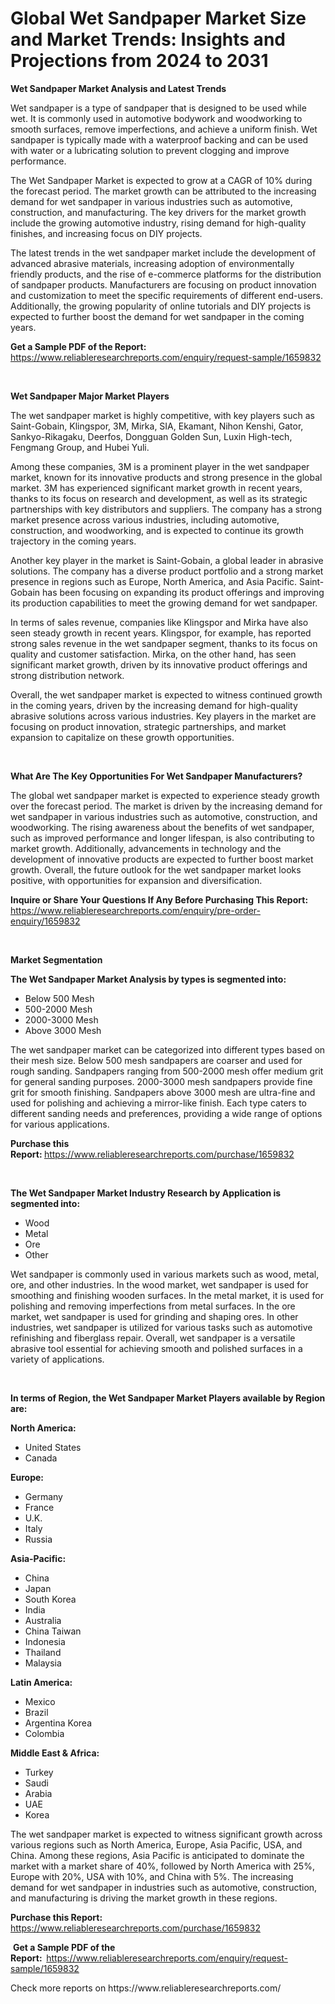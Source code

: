 <p><h1>Global Wet Sandpaper Market Size and Market Trends: Insights and Projections from 2024 to 2031</h1></p><p><strong>Wet Sandpaper Market Analysis and Latest Trends</strong></p>
<p><p>Wet sandpaper is a type of sandpaper that is designed to be used while wet. It is commonly used in automotive bodywork and woodworking to smooth surfaces, remove imperfections, and achieve a uniform finish. Wet sandpaper is typically made with a waterproof backing and can be used with water or a lubricating solution to prevent clogging and improve performance.</p><p>The Wet Sandpaper Market is expected to grow at a CAGR of 10% during the forecast period. The market growth can be attributed to the increasing demand for wet sandpaper in various industries such as automotive, construction, and manufacturing. The key drivers for the market growth include the growing automotive industry, rising demand for high-quality finishes, and increasing focus on DIY projects.</p><p>The latest trends in the wet sandpaper market include the development of advanced abrasive materials, increasing adoption of environmentally friendly products, and the rise of e-commerce platforms for the distribution of sandpaper products. Manufacturers are focusing on product innovation and customization to meet the specific requirements of different end-users. Additionally, the growing popularity of online tutorials and DIY projects is expected to further boost the demand for wet sandpaper in the coming years.</p></p>
<p><strong>Get a Sample PDF of the Report:&nbsp;</strong> <a href="https://www.reliableresearchreports.com/enquiry/request-sample/1659832">https://www.reliableresearchreports.com/enquiry/request-sample/1659832</a></p>
<p>&nbsp;</p>
<p><strong>Wet Sandpaper Major Market Players</strong></p>
<p><p>The wet sandpaper market is highly competitive, with key players such as Saint-Gobain, Klingspor, 3M, Mirka, SIA, Ekamant, Nihon Kenshi, Gator, Sankyo-Rikagaku, Deerfos, Dongguan Golden Sun, Luxin High-tech, Fengmang Group, and Hubei Yuli. </p><p>Among these companies, 3M is a prominent player in the wet sandpaper market, known for its innovative products and strong presence in the global market. 3M has experienced significant market growth in recent years, thanks to its focus on research and development, as well as its strategic partnerships with key distributors and suppliers. The company has a strong market presence across various industries, including automotive, construction, and woodworking, and is expected to continue its growth trajectory in the coming years.</p><p>Another key player in the market is Saint-Gobain, a global leader in abrasive solutions. The company has a diverse product portfolio and a strong market presence in regions such as Europe, North America, and Asia Pacific. Saint-Gobain has been focusing on expanding its product offerings and improving its production capabilities to meet the growing demand for wet sandpaper.</p><p>In terms of sales revenue, companies like Klingspor and Mirka have also seen steady growth in recent years. Klingspor, for example, has reported strong sales revenue in the wet sandpaper segment, thanks to its focus on quality and customer satisfaction. Mirka, on the other hand, has seen significant market growth, driven by its innovative product offerings and strong distribution network.</p><p>Overall, the wet sandpaper market is expected to witness continued growth in the coming years, driven by the increasing demand for high-quality abrasive solutions across various industries. Key players in the market are focusing on product innovation, strategic partnerships, and market expansion to capitalize on these growth opportunities.</p></p>
<p>&nbsp;</p>
<p><strong>What Are The Key Opportunities For Wet Sandpaper Manufacturers?</strong></p>
<p><p>The global wet sandpaper market is expected to experience steady growth over the forecast period. The market is driven by the increasing demand for wet sandpaper in various industries such as automotive, construction, and woodworking. The rising awareness about the benefits of wet sandpaper, such as improved performance and longer lifespan, is also contributing to market growth. Additionally, advancements in technology and the development of innovative products are expected to further boost market growth. Overall, the future outlook for the wet sandpaper market looks positive, with opportunities for expansion and diversification.</p></p>
<p><strong>Inquire or Share Your Questions If Any Before Purchasing This Report:</strong> <a href="https://www.reliableresearchreports.com/enquiry/pre-order-enquiry/1659832">https://www.reliableresearchreports.com/enquiry/pre-order-enquiry/1659832</a></p>
<p>&nbsp;</p>
<p><strong>Market Segmentation</strong></p>
<p><strong>The Wet Sandpaper Market Analysis by types is segmented into:</strong></p>
<p><ul><li>Below 500 Mesh</li><li>500-2000 Mesh</li><li>2000-3000 Mesh</li><li>Above 3000 Mesh</li></ul></p>
<p><p>The wet sandpaper market can be categorized into different types based on their mesh size. Below 500 mesh sandpapers are coarser and used for rough sanding. Sandpapers ranging from 500-2000 mesh offer medium grit for general sanding purposes. 2000-3000 mesh sandpapers provide fine grit for smooth finishing. Sandpapers above 3000 mesh are ultra-fine and used for polishing and achieving a mirror-like finish. Each type caters to different sanding needs and preferences, providing a wide range of options for various applications.</p></p>
<p><strong>Purchase this Report:&nbsp;</strong><a href="https://www.reliableresearchreports.com/purchase/1659832">https://www.reliableresearchreports.com/purchase/1659832</a></p>
<p>&nbsp;</p>
<p><strong>The Wet Sandpaper Market Industry Research by Application is segmented into:</strong></p>
<p><ul><li>Wood</li><li>Metal</li><li>Ore</li><li>Other</li></ul></p>
<p><p>Wet sandpaper is commonly used in various markets such as wood, metal, ore, and other industries. In the wood market, wet sandpaper is used for smoothing and finishing wooden surfaces. In the metal market, it is used for polishing and removing imperfections from metal surfaces. In the ore market, wet sandpaper is used for grinding and shaping ores. In other industries, wet sandpaper is utilized for various tasks such as automotive refinishing and fiberglass repair. Overall, wet sandpaper is a versatile abrasive tool essential for achieving smooth and polished surfaces in a variety of applications.</p></p>
<p>&nbsp;</p>
<p><strong>In terms of Region, the Wet Sandpaper Market Players available by Region are:</strong></p>
<p>
    <p> <strong> North America: </strong>
        <ul>
            <li>United States</li>
            <li>Canada</li>
        </ul>
        </p> 
    <p> <strong> Europe: </strong>
        <ul>
            <li>Germany</li>
            <li>France</li>
            <li>U.K.</li>
            <li>Italy</li>
            <li>Russia</li>
        </ul>
        </p> 
    <p> <strong> Asia-Pacific: </strong>
        <ul>
            <li>China</li>
            <li>Japan</li>
            <li>South Korea</li>
            <li>India</li>
            <li>Australia</li>
            <li>China Taiwan</li>
            <li>Indonesia</li>
            <li>Thailand</li>
            <li>Malaysia</li>
        </ul>
        </p> 
    <p> <strong> Latin America: </strong>
        <ul>
            <li>Mexico</li>
            <li>Brazil</li>
            <li>Argentina Korea</li>
            <li>Colombia</li>
        </ul>
        </p> 
    <p> <strong> Middle East & Africa: </strong>
        <ul>
            <li>Turkey</li>
            <li>Saudi</li>
            <li>Arabia</li>
            <li>UAE</li>
            <li>Korea</li>
        </ul>
    </p>
    </p>
<p><p>The wet sandpaper market is expected to witness significant growth across various regions such as North America, Europe, Asia Pacific, USA, and China. Among these regions, Asia Pacific is anticipated to dominate the market with a market share of 40%, followed by North America with 25%, Europe with 20%, USA with 10%, and China with 5%. The increasing demand for wet sandpaper in industries such as automotive, construction, and manufacturing is driving the market growth in these regions.</p></p>
<p><strong>Purchase this Report: </strong><a href="https://www.reliableresearchreports.com/purchase/1659832">https://www.reliableresearchreports.com/purchase/1659832</a></p>
<p>&nbsp;<strong>Get a Sample PDF of the Report:&nbsp;&nbsp;</strong><a href="https://www.reliableresearchreports.com/enquiry/request-sample/1659832">https://www.reliableresearchreports.com/enquiry/request-sample/1659832</a></p>
<p><strong></strong></p>
<p>Check more reports on https://www.reliableresearchreports.com/</p>